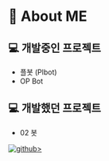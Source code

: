 # 🎈 About ME
## 💻 개발중인 프로젝트
- 플봇 (Plbot)
- OP Bot

## 💻 개발했던 프로젝트
- 02 봇

<a href='https://github.com/PlQ51'>![github](https://img.shields.io/badge/My_Github-black?logo=github)></a>
